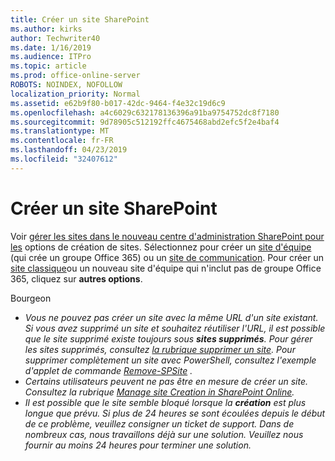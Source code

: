 ```yaml
---
title: Créer un site SharePoint
ms.author: kirks
author: Techwriter40
ms.date: 1/16/2019
ms.audience: ITPro
ms.topic: article
ms.prod: office-online-server
ROBOTS: NOINDEX, NOFOLLOW
localization_priority: Normal
ms.assetid: e62b9f80-b017-42dc-9464-f4e32c19d6c9
ms.openlocfilehash: a4c6029c632178136396a91ba9754752dc8f7180
ms.sourcegitcommit: 9d78905c512192ffc4675468abd2efc5f2e4baf4
ms.translationtype: MT
ms.contentlocale: fr-FR
ms.lasthandoff: 04/23/2019
ms.locfileid: "32407612"
---
```

# <a name="create-a-sharepoint-site"></a>Créer un site SharePoint

Voir [gérer les sites dans le nouveau centre d'administration SharePoint pour les](https://docs.microsoft.com/sharepoint/manage-site-creation ) options de création de sites. Sélectionnez pour créer un [site d'équipe](https://support.office.com/article/create-a-team-site-in-sharepoint-ef10c1e7-15f3-42a3-98aa-b5972711777d?ui=en-US&amp;rs=en-US&amp;ad=US) (qui crée un groupe Office 365) ou un [site de communication](https://support.office.com/article/7fb44b20-a72f-4d2c-9173-fc8f59ba50eb). Pour créer un [site classique](https://docs.microsoft.com/sharepoint/manage-sites-in-new-admin-center#create-a-site)ou un nouveau site d'équipe qui n'inclut pas de groupe Office 365, cliquez sur **autres options**. 
  
Bourgeon
- *Vous ne pouvez pas créer un site avec la même URL d'un site existant. Si vous avez supprimé un site et souhaitez réutiliser l'URL, il est possible que le site supprimé existe toujours sous **sites supprimés**. Pour gérer les sites supprimés, consultez [la rubrique supprimer un site](https://docs.microsoft.com/sharepoint/manage-sites-in-new-admin-center#delete-a-site). Pour supprimer complètement un site avec PowerShell, consultez l'exemple d'applet de commande [Remove-SPSite](https://docs.microsoft.com/sharepoint/manage-sites-in-new-admin-center#delete-a-site) .*
- *Certains utilisateurs peuvent ne pas être en mesure de créer un site. Consultez la rubrique [Manage site Creation in SharePoint Online](https://docs.microsoft.com/sharepoint/manage-site-creation).*
- *Il est possible que le site semble bloqué lorsque la **création** est plus longue que prévu. Si plus de 24 heures se sont écoulées depuis le début de ce problème, veuillez consigner un ticket de support. Dans de nombreux cas, nous travaillons déjà sur une solution. Veuillez nous fournir au moins 24 heures pour terminer une solution.*
